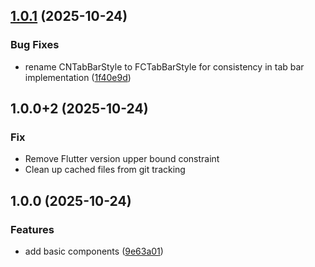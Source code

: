 ## [1.0.1](https://github.com/alpha-sow/flutter_cupertino/compare/v1.0.0...v1.0.1) (2025-10-24)


### Bug Fixes

* rename CNTabBarStyle to FCTabBarStyle for consistency in tab bar implementation ([1f40e9d](https://github.com/alpha-sow/flutter_cupertino/commit/1f40e9d1ffe3053dd3bea9c0003b6ec38f15c124))

## 1.0.0+2 (2025-10-24)

### Fix

* Remove Flutter version upper bound constraint
* Clean up cached files from git tracking

## 1.0.0 (2025-10-24)

### Features

* add basic components ([9e63a01](https://github.com/alpha-sow/flutter_cupertino/commit/9e63a01966d72e0136241bbc60f8de70f5697d02))
